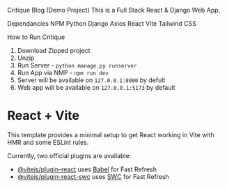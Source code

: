 Critique Blog (Demo Project)
This is a Full Stack React & Django Web App.

Dependancies
NPM
Python
Django
Axios
React
Vite
Tailwind CSS

How to Run Critique
1. Download Zipped project
2. Unzip
3. Run Server - `python manage.py runserver`
4. Run App via NMP - `npm run dev`
5. Server will be available on `127.0.0.1:8000` by defult
6. Web app will be available on `127.0.0.1:5173` by default





# React + Vite

This template provides a minimal setup to get React working in Vite with HMR and some ESLint rules.

Currently, two official plugins are available:

- [@vitejs/plugin-react](https://github.com/vitejs/vite-plugin-react/blob/main/packages/plugin-react/README.md) uses [Babel](https://babeljs.io/) for Fast Refresh
- [@vitejs/plugin-react-swc](https://github.com/vitejs/vite-plugin-react-swc) uses [SWC](https://swc.rs/) for Fast Refresh
